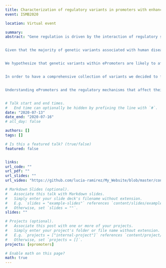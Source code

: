 ```yaml
---
title: Characterization of regulatory variants in promoters with enhancer activity and their relation with human diseases
event: ISMB2020

location: Virtual event

summary: 
abstract: "Gene regulation is driven by the interaction of regulatory sequences, commonly categorized as either enhancers or promoters. Recently, using a modification of the STARR-seq assay, we identified sets of promoters with enhancer potential. In a first publication the group characterized these promoters with enhancer activity (ePromoters) in HeLa and K562, finding that these sequences share epigenetic characteristics with enhancers and do show contact with other promoters in 3D interactions. ePromoters represent between 2% to 6% of the promoters in a given cell line, and they show cell type specificity.  Moreover, genes regulated by ePromoters show enrichment in gene ontologies related to inflammatory or stress response.


Given that the majority of genetic variants associated with human diseases and traits (93.7%) have been found to be located in non-coding DNA, in this follow up analysis we set out to characterize regulatory variants in ePromoters.  Using genetic variants associated with traits and disease (GWAS catalog), we found a significant enrichment of GWAS variants associated to Hematological Measurements in HeLa ePromoters, while in K562 ePromoters additionally we see enrichment of 'Other measurements' category, which tends to be related to different conditions as asthma or osteoarthritis, related to inflammatory response. 


We hypothesize that genetic variants within ePromoters are likely to affect transcription factor (TF) binding. Therefore, we aimed to identify which are the relevant TFs interacting with these regulatory regions. Using pattern-matching approaches, we identified an enrichment for TFs belonging to the bZIP family, which have been implicated in pathways such as Toll-like receptor signaling, B and T cell receptor signaling and even to diseases related to inflammation such as acute myeloid leukemia and diabetes. 


In order to have a comprehensive collection of variants we decided to further include variants from the GTEx project and CLINVAR, together with variants for the GWAS catalog. Annotated genetic variants commonly tag SNPs and they are not necessarily causal variants; for this reason we identified SNPs in Linkage Disequilibrium (LD) with this collection. In total 1,515 and 2,014 variants of our extended collection fall within the ePromoters neighbourhood in HeLA and K562, respectively. Of these we identified 109 and 190 to be likely affecting binding for 42 and 46 transcription factors, reported as enriched in ePromoter sequences. Particularly, we found the variant rs3771180 associated to asthma affecting the binding of  FOS, FOSL1, JUN(var.2) and NFE2; and rs990171 that is related to lymphocyte counts and Celiac disease disrupting the binding of MEF2C. These transcription factors have been implicated in the TLR4 signalling, the T-cell leukemia virus 1 infection and megakaryocyte development and platelet production, supporting our hypothesis of ePromoters being associated to inflammatory response and to other hematological measurements. 


Understanding ePromoters and the regulatory mechanisms that affect their dual function will help identify the causes of human diseases and traits."


# Talk start and end times.
#   End time can optionally be hidden by prefixing the line with `#`.
date: "2020-07-13"
date_end: "2020-07-16"
# all_day: false

authors: []
tags: []

# Is this a featured talk? (true/false)
featured: false


links:
url_code: ""
url_pdf: ""
url_slides: ""
url_video: "https://github.com/lucia-ramirez/My_Website/blob/master/content/talk/ISMB2020_Epromoters/Submission262_RamirezNavarroLucia_RegSys.mp4"

# Markdown Slides (optional).
#   Associate this talk with Markdown slides.
#   Simply enter your slide deck's filename without extension.
#   E.g. `slides = "example-slides"` references `content/slides/example-slides.md`.
#   Otherwise, set `slides = ""`.
slides: ""

# Projects (optional).
#   Associate this post with one or more of your projects.
#   Simply enter your project's folder or file name without extension.
#   E.g. `projects = ["internal-project"]` references `content/project/deep-learning/index.md`.
#   Otherwise, set `projects = []`.
projects: [epromoters]

# Enable math on this page?
math: true
---
```

